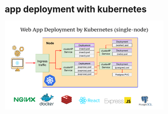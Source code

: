 # app deployment with kubernetes

<p align="center"> <img src="assets/architecture_diagram.png"> </p>